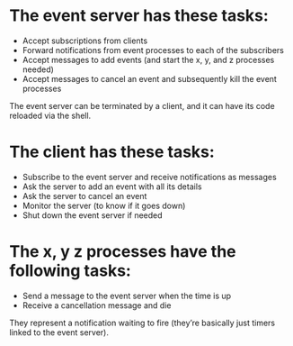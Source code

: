 # The event server has these tasks:

 * Accept subscriptions from clients
 * Forward notifications from event processes to each of the subscribers
 * Accept messages to add events (and start the x, y, and z processes needed)
 * Accept messages to cancel an event and subsequently kill the event processes

The event server can be terminated by a client, and it can have its code reloaded via the shell.

# The client has these tasks:

  * Subscribe to the event server and receive notifications as messages
  * Ask the server to add an event with all its details
  * Ask the server to cancel an event
  * Monitor the server (to know if it goes down)
  * Shut down the event server if needed

# The x, y z processes have the following tasks:
 * Send a message to the event server when the time is up
 * Receive a cancellation message and die

They represent a notification waiting to fire (they’re basically just timers linked to the event server).